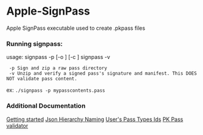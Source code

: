 # Apple-SignPass
Apple SignPass executable
used to create .pkpass files


### Running signpass:
usage:    signpass -p <rawpass> [-o <path>] [-c <certSuffix>]
    signpass -v <signedpass>

     -p Sign and zip a raw pass directory
     -v Unzip and verify a signed pass's signature and manifest. This DOES NOT validate pass content.

ex: `./signpass -p mypasscontents.pass`


### Additional Documentation
[Getting started](https://developer.apple.com/library/archive/documentation/UserExperience/Conceptual/PassKit_PG/index.html#//apple_ref/doc/uid/TP40012195-CH1-SW1)
[Json Hierarchy Naming](https://developer.apple.com/library/archive/documentation/UserExperience/Reference/PassKit_Bundle/Chapters/Introduction.html#//apple_ref/doc/uid/TP40012026-CH0-SW1)
[User's Pass Types Ids](https://developer.apple.com/account/resources/identifiers/list/passTypeId)
[PK Pass validator](https://pkpassvalidator.com/)
